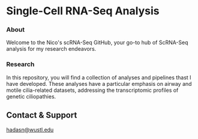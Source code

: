 # **Single-Cell RNA-Seq Analysis**

### About
Welcome to the Nico's scRNA-Seq GitHub, your go-to hub of ScRNA-Seq analysis for my research endeavors.

### Research 
In this repository, you will find a collection of analyses and pipelines thast I have developed. These analyses have a particular emphasis on airway and motile cilia-related datasets, addressing the transcriptomic profiles of genetic ciliopathies.

## Contact & Support
hadasn@wustl.edu
